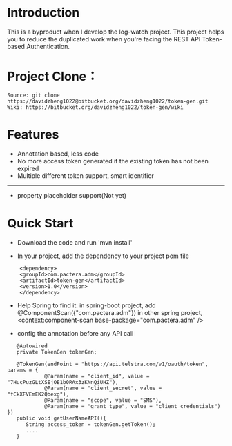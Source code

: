 # Introduction

This is a byproduct when I develop the log-watch project. This project helps you to reduce the duplicated work when you're facing the REST API Token-based Authentication. 

# Project Clone：
```
Source: git clone https://davidzheng1022@bitbucket.org/davidzheng1022/token-gen.git
Wiki: https://bitbucket.org/davidzheng1022/token-gen/wiki
```

# Features

* Annotation based, less code
* No more access token generated if the existing token has not been expired
* Multiple different token support, smart identifier
------------------------------------
* property placeholder support(Not yet)


# Quick Start
* Download the code and run 'mvn install'

* In your project, add the dependency to your project pom file
```
    <dependency>
	<groupId>com.pactera.adm</groupId>
	<artifactId>token-gen</artifactId>
	<version>1.0</version>
    </dependency>
```
* Help Spring to find it:
   in spring-boot project, add @ComponentScan({"com.pactera.adm"})
   in other spring project, <context:component-scan base-package="com.pactera.adm" />

* config the annotation before any API call
```
   @Autowired
   private TokenGen tokenGen;

   @TokenGen(endPoint = "https://api.telstra.com/v1/oauth/token", params = {
			@Param(name = "client_id", value = "7HucPuzGLtXSEjOE1b0RAx3zKNnQiUHZ"),
			@Param(name = "client_secret", value = "fCkXFVEmEK2Qbexg"),
			@Param(name = "scope", value = "SMS"),
			@Param(name = "grant_type", value = "client_credentials") })
   public void getUserNameAPI(){
      String access_token = tokenGen.getToken();
      ....
   }
```